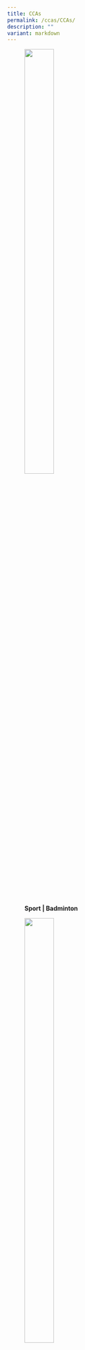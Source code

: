 ```yaml
---
title: CCAs
permalink: /ccas/CCAs/
description: ""
variant: markdown
---
```

<figure>

<a href="/ccas/sports/badminton/"> <img style="width:40%;height:50%" src="/images/CCAs/S1.png"></a>

<figcaption>

<strong> Sport | Badminton </strong>

</figcaption>

</figure>

<figure>

<a href="/ccas/sports/basketball/"> <img style="width:40%;height:50%" src="/images/CCAs/S2.png"></a>

<figcaption>

<strong> Sport | Basketball </strong>

</figcaption>

</figure>

<figure>

<a href="/ccas/sports/football/"> <img style="width:40%;height:50%" src="/images/CCAs/S3.png"></a>

<figcaption>

<strong> Sport | Football </strong>

</figcaption>

</figure>

<figure>

<a href="/ccas/sports/hockey/"> <img style="width:40%;height:50%" src="/images/CCAs/S4.png"></a>

<figcaption>

<strong> Sport | Hockey </strong>

</figcaption>

</figure>

<figure>

<a href="/ccas/sports/netball/"> <img style="width:40%;height:50%" src="/images/CCAs/S5.png"></a>

<figcaption>

<strong> Sport | Netball </strong>

</figcaption>

</figure>

<figure>

<a href="/ccas/sports/taekwondo/"> <img style="width:40%;height:50%" src="/images/CCAs/S6.png"></a>

<figcaption>

<strong> Sport | Taekwondo </strong>

</figcaption>

</figure>

<figure>

<a href="/ccas/performing-arts/brass-band/"> <img style="width:40%;height:50%" src="/images/CCAs/S7.png"></a>

<figcaption>

<strong> Performing Arts | Brass Band </strong>

</figcaption>

</figure>

<figure>



</figure>

<figure>

<a href="/ccas/performing-arts/choir/"> <img style="width:40%;height:50%" src="/images/CCAs/S9.png"></a>

<figcaption>

<strong> Performing Arts | Choir </strong>

</figcaption>

</figure>

<figure>


<a href="/ccas/performing-arts/guzheng/"> <img style="width:40%;height:50%" src="/images/CCAs/S11.png"></a>

<figcaption>

<strong> Performing Arts | Guzheng </strong>

</figcaption>

</figure>

<figure>

<a href="/ccas/performing-arts/indian-dance/"> <img style="width:40%;height:50%" src="/images/CCAs/S12.png"></a>

<figcaption>

<strong> Performing Arts | International Dance </strong>

</figcaption>

</figure>

<figure>

<a href="/ccas/clubs/art-club/"> <img style="width:40%;height:50%" src="/images/CCAs/S15.png"></a>

<figcaption>

<strong> Clubs &amp; Societies | Art Club </strong>

</figcaption>

</figure>



<a href="/ccas/clubs/life-skills-club/"> <img style="width:40%;height:50%" src="/images/CCAs/S18.png"></a>

<figcaption>
	<figure>
	
<strong> Clubs &amp; Societies | Lifeskills </strong>

</figure></figcaption>
<figure>

<a href="/ccas/performing-arts/speech-and-drama-club/"> <img style="width:40%;height:50%" src="/images/CCAs/S14.png"></a>

<figcaption>

<strong> Clubs &amp; Societies | Mass Communication </strong>

</figcaption>

</figure>

<figure>

</figure>




<figure>

<a href="/ccas/clubs/robotics-club/"> <img style="width:40%;height:50%" src="/images/CCAs/S20.png"></a>

<figcaption>

<strong> Clubs &amp; Societies | Robotics </strong>

</figcaption>

</figure>

<figure>

<a href="/ccas/uniformed-groups/red-cross/"> <img style="width:40%;height:50%" src="/images/CCAs/S21.png"></a>

<figcaption>

<strong> Uniformed Groups | Red Cross </strong>

</figcaption>

</figure>

Rivervale CCA Programme aims to provide students with a platform to discover their interests and talents through our inclusive and diverse CCA programmes. Our CCAs consist of the Visual and Performing Arts, Sports, Uniform Group and Clubs and Societies.

  

Rivervale adopts the ‘Free Choice’ model and allocates students to their first choice of CCA. We believe in supporting their interest first, and through interest, they will harness greater passion.

  

Every Friday morning, Primary 2 to Primary 6 students will engage in CCAs of their choice, where they will progressively develop CCA-specific knowledge, skills, values and attitudes. Students’ potential and talent are further developed through the after-school trainings. CCAs also offer excellent platforms for students to learn core values, social and emotional competencies and the emerging 21st Century Competencies.

#### **CCA Details**

<style type="text/css">
.tg  {border-collapse:collapse;border-spacing:0;}
.tg td{border-color:black;border-style:solid;border-width:1px;font-family:Arial, sans-serif;font-size:14px;
  overflow:hidden;padding:10px 5px;word-break:normal;}
.tg th{border-color:black;border-style:solid;border-width:1px;font-family:Arial, sans-serif;font-size:14px;
  font-weight:normal;overflow:hidden;padding:10px 5px;word-break:normal;}
.tg .tg-m9di{background-color:#FFF;color:#0C3989;text-align:center;vertical-align:middle}
.tg .tg-pg9x{background-color:#FFF;color:#0C3989;font-weight:bold;text-align:center;vertical-align:top}
</style>
<table class="tg" style="border: 1px solid black">
<thead>
  <tr style="border: 1px solid black">
    <th class="tg-pg9x" style="border: 1px solid black">Day<br></th>
    <th class="tg-pg9x" style="border: 1px solid black">Time<br></th>
    <th class="tg-pg9x" style="border: 1px solid black">Level<br></th>
  </tr>
</thead>
<tbody>
  <tr style="border: 1px solid black">
    <td class="tg-m9di" style="border: 1px solid black">Friday<br></td>
    <td class="tg-m9di" style="border: 1px solid black">7.30am to 9.00am<br></td>
    <td class="tg-m9di" style="border: 1px solid black">P2 to P6<br></td>
  </tr>
  <tr style="border: 1px solid black">
    <td class="tg-m9di" style="border: 1px solid black">Monday/ Thursday/ Friday<br>(Refer to individual CCA page)<br></td>
    <td class="tg-m9di" style="border: 1px solid black">After school hours<br></td>
    <td class="tg-m9di" style="border: 1px solid black">P3 to P6</td>
  </tr>
</tbody>
</table>